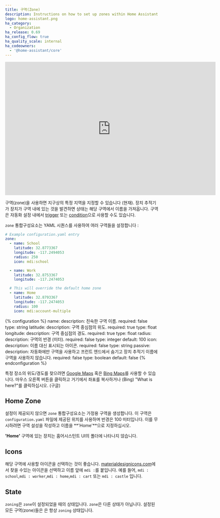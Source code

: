 ```yaml
---
title: 구역(Zone)
description: Instructions on how to set up zones within Home Assistant.
logo: home-assistant.png
ha_category:
  - Organization
ha_release: 0.69
ha_config_flow: true
ha_quality_scale: internal
ha_codeowners:
  - '@home-assistant/core'
---
```


<div class='videoWrapper'>
<iframe width="690" height="437" src="https://www.youtube.com/embed/wVjKiIs2WNM" frameborder="0" allow="accelerometer; autoplay; encrypted-media; gyroscope; picture-in-picture" allowfullscreen></iframe>
</div>

구역(zone)을 사용하면 지구상의 특정 지역을 지정할 수 있습니다 (현재). 장치 추적기가 장치가 구역 내에 있는 것을 발견하면 상태는 해당 구역에서 이름을 가져옵니다. 구역은 자동화 설정 내에서 [trigger](/getting-started/automation-trigger/#zone-trigger) 또는 [condition](/getting-started/automation-condition/#zone-condition)으로 사용할 수도 있습니다.

`zone` 통합구성요소는 YAML 시퀀스를 사용하여 여러 구역들을 설정합니다 : 

```yaml
# Example configuration.yaml entry
zone:
  - name: School
    latitude: 32.8773367
    longitude: -117.2494053
    radius: 250
    icon: mdi:school

  - name: Work
    latitude: 32.8753367
    longitude: -117.2474053

  # This will override the default home zone
  - name: Home
    latitude: 32.8793367
    longitude: -117.2474053
    radius: 100
    icon: mdi:account-multiple
```

{% configuration %}
name:
  description: 친숙한 구역 이름.
  required: false
  type: string
latitude:
  description: 구역 중심점의 위도.
  required: true
  type: float
longitude:
  description: 구역 중심점의 경도.
  required: true
  type: float
radius:
  description: 구역의 반경 (미터).
  required: false
  type: integer
  default: 100
icon:
  description: 이름 대신 표시되는 아이콘.
  required: false
  type: string
passive:
  description: 자동화에만 구역을 사용하고 프런트 엔드에서 숨기고 장치 추적기 이름에 구역을 사용하지 않습니다.
  required: false
  type: boolean
  default: false
{% endconfiguration %}

특정 장소의 위도/경도를 찾으려면 [Google Maps](https://www.google.com/maps/) 혹은 [Bing Maps](https://www.bing.com/maps)를 사용할 수 있습니다. 마우스 오른쪽 버튼을 클릭하고 거기에서 좌표를 복사하거나 (Bing) "What is here?"를 클릭하십시오. (구글)

## Home Zone

설정이 제공되지 않으면 `zone` 통합구성요소는 가정용 구역을 생성합니다. 이 구역은 `configuration.yaml` 파일에 제공된 위치를 사용하며 반경은 100 미터입니다. 이를 무시하려면 구역 설성을 작성하고 이름을 **'Home'**으로 지정하십시오.

<div class='note'>

**'Home'** 구역에 있는 장치는 홈어시스턴트 UI의 폴더에 나타나지 않습니다.

</div>

## Icons

해당 구역에 사용할 아이콘을 선택하는 것이 좋습니다. [materialdesignicons.com](https://materialdesignicons.com/)에서 찾을 수있는 아이콘을 선택하고 이름 앞에 `mdi :`를 붙입니다. 예를 들어, `mdi : school`,`mdi : worker`,`mdi : home`,`mdi : cart` 또는 `mdi : castle` 입니다.

## State

`zoning`은 `zone`이 설정되었을 때의 상태입니다. `zone`은 다른 상태가 아닙니다. 설정된 모든 구역(zone)들은 은 항상 `zoning` 상태입니다.